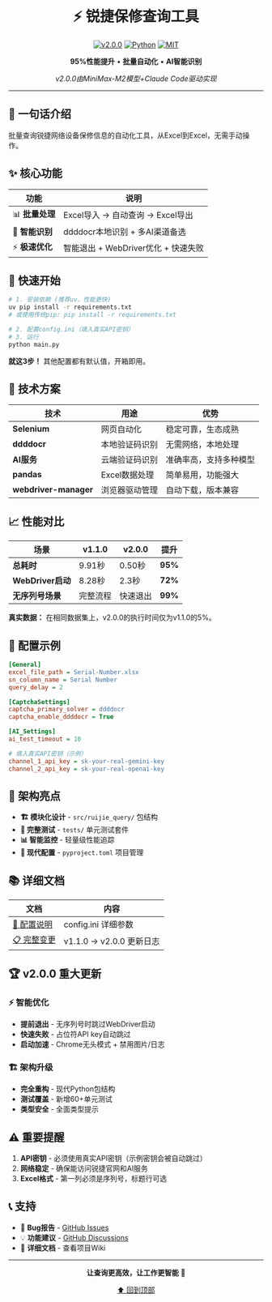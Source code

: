 <div align="center">

# ⚡ 锐捷保修查询工具

[![v2.0.0](https://img.shields.io/badge/Version-v2.0.0-blue)](https://github.com/MisonL/RuijieWarrantyQuery)
[![Python](https://img.shields.io/badge/Python-3.8+-green)](https://python.org)
[![MIT](https://img.shields.io/badge/License-MIT-yellow)](LICENSE)

**95%性能提升** • **批量自动化** • **AI智能识别**

*v2.0.0由MiniMax-M2模型+Claude Code驱动实现*

</div>

---

## 🎯 一句话介绍

批量查询锐捷网络设备保修信息的自动化工具，从Excel到Excel，无需手动操作。

## ✨ 核心功能

| 功能 | 说明 |
|------|------|
| 📊 **批量处理** | Excel导入 → 自动查询 → Excel导出 |
| 🤖 **智能识别** | ddddocr本地识别 + 多AI渠道备选 |
| ⚡ **极速优化** | 智能退出 + WebDriver优化 + 快速失败 |

## 🚀 快速开始

```bash
# 1. 安装依赖 (推荐uv，性能更快)
uv pip install -r requirements.txt
# 或使用传统pip: pip install -r requirements.txt

# 2. 配置config.ini（填入真实API密钥）
# 3. 运行
python main.py
```

**就这3步！** 其他配置都有默认值，开箱即用。

## 🔧 技术方案

| 技术 | 用途 | 优势 |
|------|------|------|
| **Selenium** | 网页自动化 | 稳定可靠，生态成熟 |
| **ddddocr** | 本地验证码识别 | 无需网络，本地处理 |
| **AI服务** | 云端验证码识别 | 准确率高，支持多种模型 |
| **pandas** | Excel数据处理 | 简单易用，功能强大 |
| **webdriver-manager** | 浏览器驱动管理 | 自动下载，版本兼容 |

## 📈 性能对比

| 场景 | v1.1.0 | v2.0.0 | 提升 |
|------|--------|--------|------|
| **总耗时** | 9.91秒 | 0.50秒 | **95%** |
| **WebDriver启动** | 8.28秒 | 2.3秒 | **72%** |
| **无序列号场景** | 完整流程 | 快速退出 | **99%** |

**真实数据：** 在相同数据集上，v2.0.0的执行时间仅为v1.1.0的5%。

## 🔧 配置示例

```ini
[General]
excel_file_path = Serial-Number.xlsx
sn_column_name = Serial Number
query_delay = 2

[CaptchaSettings]
captcha_primary_solver = ddddocr
captcha_enable_ddddocr = True

[AI_Settings]
ai_test_timeout = 10

# 填入真实API密钥（示例）
channel_1_api_key = sk-your-real-gemini-key
channel_2_api_key = sk-your-real-openai-key
```

## 🎨 架构亮点

- **🏗️ 模块化设计** - `src/ruijie_query/` 包结构
- **🧪 完整测试** - `tests/` 单元测试套件
- **📊 智能监控** - 轻量级性能追踪
- **🔧 现代配置** - `pyproject.toml` 项目管理

## 📚 详细文档

| 文档 | 内容 |
|------|------|
| [🔧 配置说明](https://github.com/MisonL/RuijieWarrantyQuery#配置说明) | config.ini 详细参数 |
| [📋 完整变更](CHANGELOG.md) | v1.1.0 → v2.0.0 更新日志 |

## 🏆 v2.0.0 重大更新

### ⚡ 智能优化
- **提前退出** - 无序列号时跳过WebDriver启动
- **快速失败** - 占位符API key自动跳过
- **启动加速** - Chrome无头模式 + 禁用图片/日志

### 🏗️ 架构升级
- **完全重构** - 现代Python包结构
- **测试覆盖** - 新增60+单元测试
- **类型安全** - 全面类型提示

## ⚠️ 重要提醒

1. **API密钥** - 必须使用真实API密钥（示例密钥会被自动跳过）
2. **网络稳定** - 确保能访问锐捷官网和AI服务
3. **Excel格式** - 第一列必须是序列号，标题行可选

## 📞 支持

- 🐛 **Bug报告** - [GitHub Issues](https://github.com/MisonL/RuijieWarrantyQuery/issues)
- 💡 **功能建议** - [GitHub Discussions](https://github.com/MisonL/RuijieWarrantyQuery/discussions)
- 📖 **详细文档** - 查看项目Wiki

---

<div align="center">

**让查询更高效，让工作更智能** 🤖

[⬆ 回到顶部](#-锐捷保修查询工具)

</div>